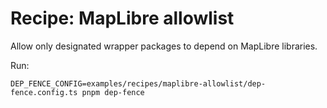 # Recipe: MapLibre allowlist

Allow only designated wrapper packages to depend on MapLibre libraries.

Run:
```
DEP_FENCE_CONFIG=examples/recipes/maplibre-allowlist/dep-fence.config.ts pnpm dep-fence
```

